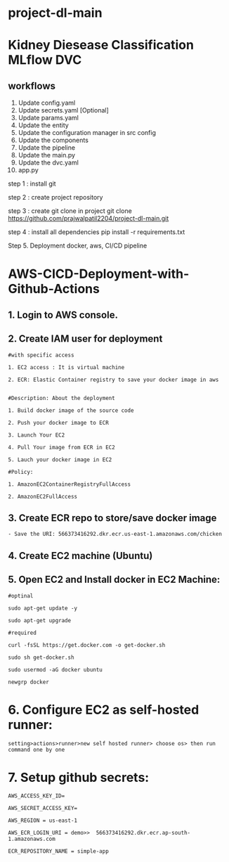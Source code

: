 # project-dl-main
# Kidney Diesease Classification MLflow DVC

## workflows 

1. Update config.yaml
2. Update secrets.yaml [Optional]
3. Update params.yaml
4. Update the entity
5. Update the configuration manager in src config
6. Update the components
7. Update the pipeline 
8. Update the main.py
9. Update the dvc.yaml
10. app.py


step 1 : install git

step 2 : create project repository

step 3 : create git clone in project
git clone https://github.com/prajwalpatil2204/project-dl-main.git 

step 4 : install all dependencies 
pip install -r requirements.txt

Step 5. Deployment
docker, aws, CI/CD pipeline

# AWS-CICD-Deployment-with-Github-Actions

## 1. Login to AWS console.

## 2. Create IAM user for deployment

    #with specific access

    1. EC2 access : It is virtual machine

    2. ECR: Elastic Container registry to save your docker image in aws


    #Description: About the deployment

    1. Build docker image of the source code

    2. Push your docker image to ECR

    3. Launch Your EC2 

    4. Pull Your image from ECR in EC2

    5. Lauch your docker image in EC2

    #Policy:

    1. AmazonEC2ContainerRegistryFullAccess

    2. AmazonEC2FullAccess

    
## 3. Create ECR repo to store/save docker image
    - Save the URI: 566373416292.dkr.ecr.us-east-1.amazonaws.com/chicken

    
## 4. Create EC2 machine (Ubuntu) 

## 5. Open EC2 and Install docker in EC2 Machine:
    
    
    #optinal

    sudo apt-get update -y

    sudo apt-get upgrade
    
    #required

    curl -fsSL https://get.docker.com -o get-docker.sh

    sudo sh get-docker.sh

    sudo usermod -aG docker ubuntu

    newgrp docker
    
# 6. Configure EC2 as self-hosted runner:
    setting>actions>runner>new self hosted runner> choose os> then run command one by one


# 7. Setup github secrets:

    AWS_ACCESS_KEY_ID=

    AWS_SECRET_ACCESS_KEY=

    AWS_REGION = us-east-1

    AWS_ECR_LOGIN_URI = demo>>  566373416292.dkr.ecr.ap-south-1.amazonaws.com

    ECR_REPOSITORY_NAME = simple-app
